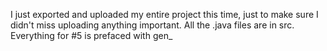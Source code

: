 I just exported and uploaded my entire project this time, just to make sure I didn't miss uploading anything important. All the .java files are in src. Everything for #5 is prefaced with gen_
